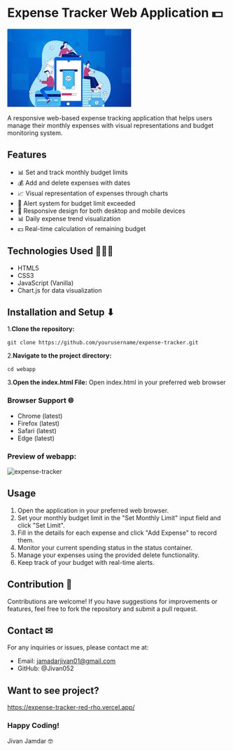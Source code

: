 # Expense Tracker Web Application 💵
![expense-tracker](wall.jpeg)

A responsive web-based expense tracking application that helps users manage their monthly expenses with visual representations and budget monitoring system.

## Features

- 📊 Set and track monthly budget limits
- 💰 Add and delete expenses with dates
- 📈 Visual representation of expenses through charts
- 🚨 Alert system for budget limit exceeded
- 📱 Responsive design for both desktop and mobile devices
- 📊 Daily expense trend visualization
- 💵 Real-time calculation of remaining budget

## Technologies Used 👨🏻‍💻

- HTML5
- CSS3
- JavaScript (Vanilla)
- Chart.js for data visualization

## Installation and Setup ⬇

1.**Clone the repository:**
```
git clone https://github.com/yourusername/expense-tracker.git
```
2.**Navigate to the project directory:**
```
cd webapp
```

3.**Open the index.html File:**
Open index.html in your preferred web browser

### Browser Support 🌐
- Chrome (latest)
- Firefox (latest)
- Safari (latest)
- Edge (latest)

### Preview of webapp:
![expense-tracker](preview.png)


## Usage
1. Open the application in your preferred web browser.
2. Set your monthly budget limit in the "Set Monthly Limit" input field and click "Set Limit".
3. Fill in the details for each expense and click "Add Expense" to record them.
4. Monitor your current spending status in the status container.
5. Manage your expenses using the provided delete functionality.
6. Keep track of your budget with real-time alerts.

## Contribution 🤝
Contributions are welcome! If you have suggestions for improvements or features, feel free to fork the repository and submit a pull request.

## Contact ✉
For any inquiries or issues, please contact me at:

- Email: jamadarjivan01@gmail.com
- GitHub: @Jivan052

## Want to see project? 
https://expense-tracker-red-rho.vercel.app/


### Happy Coding!
Jivan Jamdar 🤓
